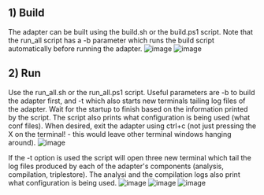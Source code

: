 ## 1) Build
The adapter can be built using the build.sh or the build.ps1 script. Note that the run_all script has a -b parameter which runs the build script automatically before running the adapter.
![image](uploads/7f7f87cfd4d3c80c3d26d6a097b60691/image.png)
![image](uploads/78cd6014536a8b835973a47ed656470c/image.png)

## 2) Run
Use the run_all.sh or the run_all.ps1 script. Useful parameters are -b to build the adapter first, and -t which also starts new terminals tailing log files of the adapter. Wait for the startup to finish based on the information printed by the script. The script also prints what configuration is being used (what conf files). When desired, exit the adapter using ctrl+c (not just pressing the X on the terminal! - this would leave other terminal windows hanging around).
![image](uploads/10e2875bf2054e1fe32d2fc37ce2b389/image.png)

If the -t option is used the script will open three new terminal which tail the log files produced by each of the adapter's components (analysis, compilation, triplestore). The analysi and the compilation logs also print what configuration is being used.
![image](uploads/841175bb324d90d0fefc0ffe0b1c597a/image.png)
![image](uploads/e777d9fc8a169d7c230c66ea2add8d51/image.png)
![image](uploads/7d460f99d9c797e74eaeb98feb39b00a/image.png)